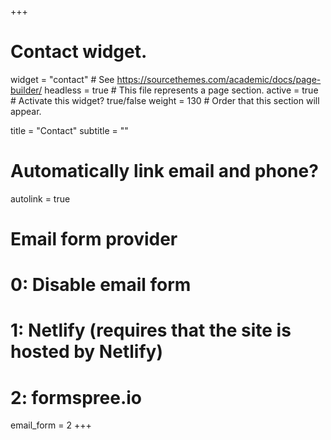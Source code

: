 +++
# Contact widget.
widget = "contact"  # See https://sourcethemes.com/academic/docs/page-builder/
headless = true     # This file represents a page section.
active = true       # Activate this widget? true/false
weight = 130        # Order that this section will appear.

title = "Contact"
subtitle = ""

# Automatically link email and phone?
autolink = true

# Email form provider
#   0: Disable email form
#   1: Netlify (requires that the site is hosted by Netlify)
#   2: formspree.io
email_form = 2
+++

